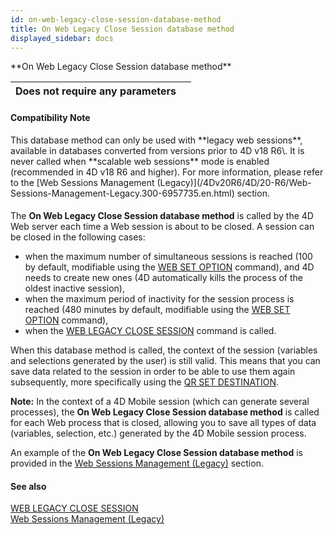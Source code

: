 ```yaml
---
id: on-web-legacy-close-session-database-method
title: On Web Legacy Close Session database method
displayed_sidebar: docs
---
```


<!--REF #_command_.On Web Legacy Close Session database method.Syntax-->**On Web Legacy Close Session database method**<!-- END REF-->
<!--REF #_command_.On Web Legacy Close Session database method.Params-->
| Does not require any parameters |  |
| --- | --- |

<!-- END REF-->

#### Compatibility Note 

<!--REF #_command_.On Web Legacy Close Session database method.Summary-->This database method can only be used with **legacy web sessions**, available in databases converted from versions prior to 4D v18 R6\.<!-- END REF--> It is never called when **scalable web sessions** mode is enabled (recommended in 4D v18 R6 and higher). For more information, please refer to the [Web Sessions Management (Legacy)](/4Dv20R6/4D/20-R6/Web-Sessions-Management-Legacy.300-6957735.en.html) section.

#### 

The **On Web Legacy Close Session database method** is called by the 4D Web server each time a Web session is about to be closed. A session can be closed in the following cases:

* when the maximum number of simultaneous sessions is reached (100 by default, modifiable using the [WEB SET OPTION](web-set-option.md) command), and 4D needs to create new ones (4D automatically kills the process of the oldest inactive session),
* when the maximum period of inactivity for the session process is reached (480 minutes by default, modifiable using the [WEB SET OPTION](web-set-option.md) command),
* when the [WEB LEGACY CLOSE SESSION](web-legacy-close-session.md) command is called.

When this database method is called, the context of the session (variables and selections generated by the user) is still valid. This means that you can save data related to the session in order to be able to use them again subsequently, more specifically using the [QR SET DESTINATION](qr-set-destination.md).

**Note:** In the context of a 4D Mobile session (which can generate several processes), the **On Web Legacy Close Session database method** is called for each Web process that is closed, allowing you to save all types of data (variables, selection, etc.) generated by the 4D Mobile session process. 

An example of the **On Web Legacy Close Session database method** is provided in the [Web Sessions Management (Legacy)](/4Dv20R6/4D/20-R6/Web-Sessions-Management-Legacy.300-6957735.en.html) section. 

#### See also 
[WEB LEGACY CLOSE SESSION](web-legacy-close-session.md)  
[Web Sessions Management (Legacy)](../../4D/20-R6/Web-Sessions-Management-Legacy.300-6957735.en.html)  